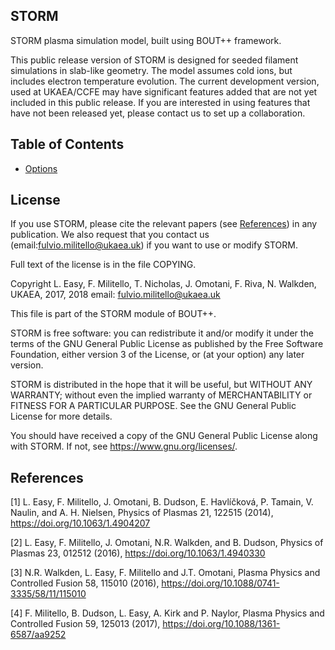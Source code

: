 STORM
-----

STORM plasma simulation model, built using BOUT++ framework.

This public release version of STORM is designed for seeded filament
simulations in slab-like geometry. The model assumes cold ions, but includes
electron temperature evolution. The current development version, used at
UKAEA/CCFE may have significant features added that are not yet included in
this public release. If you are interested in using features that have not been
released yet, please contact us to set up a collaboration.

Table of Contents
-----------------

* [Options](/doc/options.md)

License
-------

If you use STORM, please cite the relevant papers (see
[References](#references)) in any publication. We also request that you contact
us (email:fulvio.militello@ukaea.uk) if you want to use or modify STORM.

Full text of the license is in the file COPYING.

  Copyright L. Easy, F. Militello, T. Nicholas, J. Omotani, F. Riva, N.
  Walkden, UKAEA, 2017, 2018
  email: fulvio.militello@ukaea.uk

  This file is part of the STORM module of BOUT++.

  STORM is free software: you can redistribute it and/or modify
  it under the terms of the GNU General Public License as published by
  the Free Software Foundation, either version 3 of the License, or
  (at your option) any later version.

  STORM is distributed in the hope that it will be useful,
  but WITHOUT ANY WARRANTY; without even the implied warranty of
  MERCHANTABILITY or FITNESS FOR A PARTICULAR PURPOSE.  See the
  GNU General Public License for more details.

  You should have received a copy of the GNU General Public License
  along with STORM.  If not, see <https://www.gnu.org/licenses/>.

References
----------

[1] L. Easy, F. Militello, J. Omotani, B. Dudson, E. Havlíčková, P. Tamain, V.
Naulin, and A. H. Nielsen, Physics of Plasmas 21, 122515 (2014),
https://doi.org/10.1063/1.4904207

[2] L. Easy, F. Militello, J. Omotani, N.R. Walkden, and B. Dudson, Physics of
Plasmas 23, 012512 (2016), https://doi.org/10.1063/1.4940330

[3] N.R. Walkden, L. Easy, F. Militello and J.T. Omotani, Plasma Physics and
Controlled Fusion 58, 115010 (2016),
https://doi.org/10.1088/0741-3335/58/11/115010

[4] F. Militello, B. Dudson, L. Easy, A. Kirk and P. Naylor, Plasma Physics and
Controlled Fusion 59, 125013 (2017), https://doi.org/10.1088/1361-6587/aa9252

